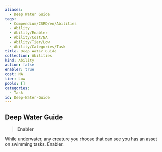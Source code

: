 ```yaml
---
aliases:
  - Deep Water Guide
tags:
  - Compendium/CSRD/en/Abilities
  - Ability
  - Ability/Enabler
  - Ability/Cost/NA
  - Ability/Tier/Low
  - Ability/Categories/Task
title: Deep Water Guide
collection: Abilities
kind: Ability
action: false
enabler: true
cost: NA
tier: Low
pools: []
categories:
  - Task
id: Deep-Water-Guide
---
```

## Deep Water Guide    
>**Enabler**  
    
While underwater, any creature you choose that can see you has an asset on swimming tasks. Enabler.
